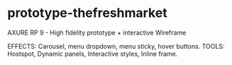 # prototype-thefreshmarket
AXURE RP 9 - High fidelity prototype + interactive Wireframe

EFFECTS: Carousel, menu dropdown, menu sticky, hover buttons.
TOOLS: Hostspot, Dynamic panels, Interactive styles, Inline frame.
